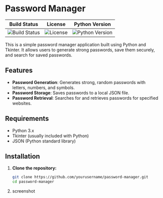 # Password Manager

| Build Status | License | Python Version |
|--------------|---------|----------------|
| ![Build Status](https://img.shields.io/badge/build-passing-brightgreen) | ![License](https://img.shields.io/badge/license-MIT-blue) | ![Python Version](https://img.shields.io/badge/python-3.x-blue) |

This is a simple password manager application built using Python and Tkinter. It allows users to generate strong passwords, save them securely, and search for saved passwords.

## Features

- **Password Generation**: Generates strong, random passwords with letters, numbers, and symbols.
- **Password Storage**: Saves passwords to a local JSON file.
- **Password Retrieval**: Searches for and retrieves passwords for specified websites.

## Requirements

- Python 3.x
- Tkinter (usually included with Python)
- JSON (Python standard library)

## Installation

1. **Clone the repository:**

   ```sh
   git clone https://github.com/yourusername/password-manager.git
   cd password-manager
2. screenshot
   
   
